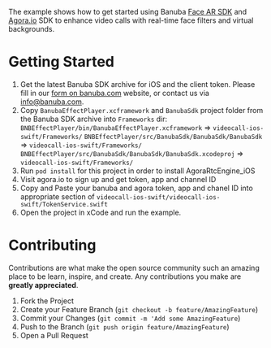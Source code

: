 The example shows how to get started using Banuba [Face AR SDK](https://docs.banuba.com/face-ar-sdk/ios/ios_getting_started) and [Agora.io](https://www.agora.io/en/) SDK to enhance video calls with real-time face filters and virtual backgrounds.

# Getting Started

1. Get the latest Banuba SDK archive for iOS and the client token. Please fill in our [form on banuba.com](https://www.banuba.com/face-filters-sdk) website, or contact us via [info@banuba.com](mailto:info@banuba.com).
2. Copy `BanubaEffectPlayer.xcframework` and `BanubaSdk` project folder from the Banuba SDK archive into `Frameworks` dir:
    `BNBEffectPlayer/bin/BanubaEffectPlayer.xcframework` => `videocall-ios-swift/Frameworks/`
    `BNBEffectPlayer/src/BanubaSdk/BanubaSdk/BanubaSdk` => `videocall-ios-swift/Frameworks/`
    `BNBEffectPlayer/src/BanubaSdk/BanubaSdk/BanubaSdk.xcodeproj` => `videocall-ios-swift/Frameworks/`
3. Run `pod install` for this project in order to install AgoraRtcEngine_iOS
4. Visit agora.io to sign up and get token, app and channel ID
5. Copy and Paste your banuba and agora token, app and chanel ID into appropriate section of `videocall-ios-swift/videocall-ios-swift/TokenService.swift`
6. Open the project in xCode and run the example.

# Contributing

Contributions are what make the open source community such an amazing place to be learn, inspire, and create. Any contributions you make are **greatly appreciated**.

1. Fork the Project
2. Create your Feature Branch (`git checkout -b feature/AmazingFeature`)
3. Commit your Changes (`git commit -m 'Add some AmazingFeature`)
4. Push to the Branch (`git push origin feature/AmazingFeature`)
5. Open a Pull Request

